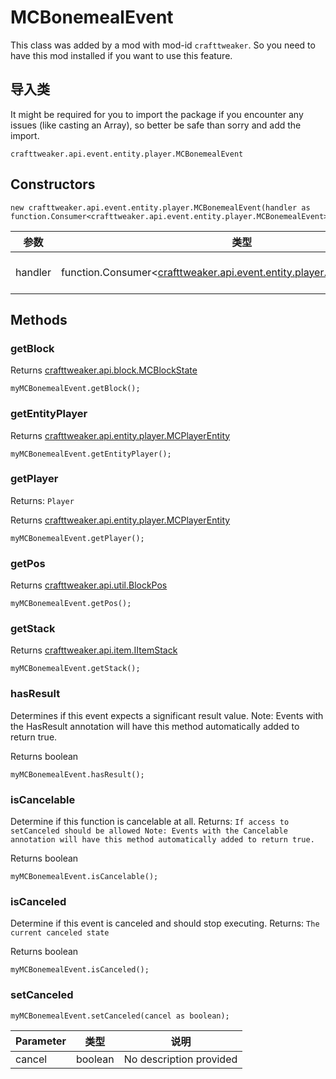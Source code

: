 # MCBonemealEvent

This class was added by a mod with mod-id `crafttweaker`. So you need to have this mod installed if you want to use this feature.

## 导入类
It might be required for you to import the package if you encounter any issues (like casting an Array), so better be safe than sorry and add the import.
```zenscript
crafttweaker.api.event.entity.player.MCBonemealEvent
```

## Constructors
```zenscript
new crafttweaker.api.event.entity.player.MCBonemealEvent(handler as function.Consumer<crafttweaker.api.event.entity.player.MCBonemealEvent>);
```
| 参数      | 类型                                                                                                                          | 描述                      |
| ------- | --------------------------------------------------------------------------------------------------------------------------- | ----------------------- |
| handler | function.Consumer<[crafttweaker.api.event.entity.player.MCBonemealEvent](/vanilla/api/event/entity/player/MCBonemealEvent)> | No description provided |



## Methods
### getBlock

Returns [crafttweaker.api.block.MCBlockState](/vanilla/api/blocks/MCBlockState)

```zenscript
myMCBonemealEvent.getBlock();
```

### getEntityPlayer

Returns [crafttweaker.api.entity.player.MCPlayerEntity](/vanilla/api/entity/player/MCPlayerEntity)

```zenscript
myMCBonemealEvent.getEntityPlayer();
```

### getPlayer

Returns: `Player`

Returns [crafttweaker.api.entity.player.MCPlayerEntity](/vanilla/api/entity/player/MCPlayerEntity)

```zenscript
myMCBonemealEvent.getPlayer();
```

### getPos

Returns [crafttweaker.api.util.BlockPos](/vanilla/api/util/BlockPos)

```zenscript
myMCBonemealEvent.getPos();
```

### getStack

Returns [crafttweaker.api.item.IItemStack](/vanilla/api/items/IItemStack)

```zenscript
myMCBonemealEvent.getStack();
```

### hasResult

Determines if this event expects a significant result value. Note: Events with the HasResult annotation will have this method automatically added to return true.

Returns boolean

```zenscript
myMCBonemealEvent.hasResult();
```

### isCancelable

Determine if this function is cancelable at all. Returns: `If access to setCanceled should be allowed
 Note:
 Events with the Cancelable annotation will have this method automatically added to return true.`

Returns boolean

```zenscript
myMCBonemealEvent.isCancelable();
```

### isCanceled

Determine if this event is canceled and should stop executing. Returns: `The current canceled state`

Returns boolean

```zenscript
myMCBonemealEvent.isCanceled();
```

### setCanceled

```zenscript
myMCBonemealEvent.setCanceled(cancel as boolean);
```

| Parameter | 类型      | 说明                      |
| --------- | ------- | ----------------------- |
| cancel    | boolean | No description provided |



